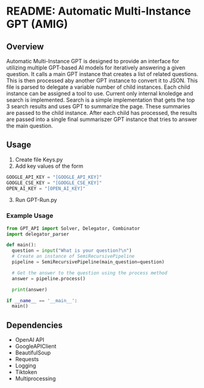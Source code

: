# README: Automatic Multi-Instance GPT (AMIG)

## Overview

Automatic Multi-Instance GPT is designed to provide an interface for utilizing multiple GPT-based AI models for iteratively answering a given question. It calls a main GPT instance that creates a list of related questions. This is then processed aby another GPT instance to convert it to JSON. This file is parsed to delegate a variable number of child instances. Each child instance can be assigned a tool to use. Current only internal knoledge and search is implemented. Search is a simple implementation that gets the top 3 search results and uses GPT to summarize the page. These summaries are passed to the child instance. After each child has processed, the results are passed into a single final summariszer GPT instance that tries to answer the main question. 


## Usage

1. Create file Keys.py
2. Add key values of the form
```python
GOOGLE_API_KEY = "[GOOGLE_API_KEY]"
GOOGLE_CSE_KEY = "[GOOGLE_CSE_KEY]"
OPEN_AI_KEY = "[OPEN_AI_KEY]"
```
3. Run GPT-Run.py 

### Example Usage

```python
from GPT_API import Solver, Delegator, Combinator
import delegator_parser

def main():
  question = input("What is your question?\n")
  # Create an instance of SemiRecursivePipeline
  pipeline = SemiRecursivePipeline(main_question=question)

  # Get the answer to the question using the process method
  answer = pipeline.process()

  print(answer)

if __name__ == '__main__':
  main()

```

## Dependencies

- OpenAI API 
- GoogleAPIClient
- BeautifulSoup
- Requests
- Logging
- Tiktoken
- Multiprocessing
